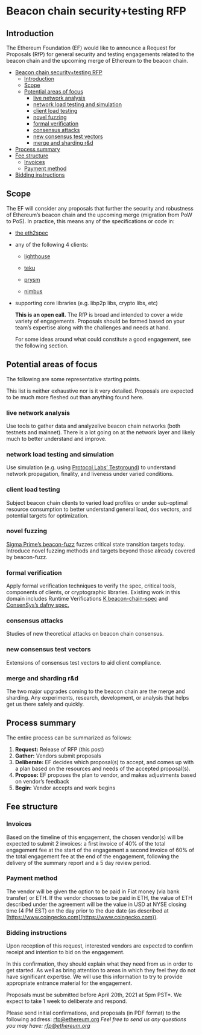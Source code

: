 # Beacon chain security+testing RFP
## Introduction
The Ethereum Foundation (EF) would like to announce a Request for Proposals (RfP) for general security and testing engagements related to the beacon chain and the upcoming merge of Ethereum to the beacon chain.

- [Beacon chain security+testing RFP](https://notes.ethereum.org/@lsankar/security-rfp#Beacon-chain-securitytesting-RFP)
  - [Introduction](https://notes.ethereum.org/@lsankar/security-rfp#Introduction)
  - [Scope](https://notes.ethereum.org/@lsankar/security-rfp#Scope)
  - [Potential areas of focus](https://notes.ethereum.org/@lsankar/security-rfp#Potential-areas-of-focus)
    - [live network analysis](https://notes.ethereum.org/@lsankar/security-rfp#live-network-analysis)
    - [network load testing and simulation](https://notes.ethereum.org/@lsankar/security-rfp#network-load-testing-and-simulation)
    - [client load testing](https://notes.ethereum.org/@lsankar/security-rfp#client-load-testing)
    - [novel fuzzing](https://notes.ethereum.org/@lsankar/security-rfp#novel-fuzzing)
    - [formal verification](https://notes.ethereum.org/@lsankar/security-rfp#formal-verification)
    - [consensus attacks](https://notes.ethereum.org/@lsankar/security-rfp#consensus-attacks)
    - [new consensus test vectors](https://notes.ethereum.org/@lsankar/security-rfp#new-consensus-test-vectors)
    - [merge and sharding r&d](https://notes.ethereum.org/@lsankar/security-rfp#merge-and-sharding-rampd)
- [Process summary](https://notes.ethereum.org/@lsankar/security-rfp#Process-summary)
- [Fee structure](https://notes.ethereum.org/@lsankar/security-rfp#Fee-structure)
  - [Invoices](https://notes.ethereum.org/@lsankar/security-rfp#Invoices)
  - [Payment method](https://notes.ethereum.org/@lsankar/security-rfp#Payment-method)
- [Bidding instructions](https://notes.ethereum.org/@lsankar/security-rfp#Bidding-instructions)

## Scope
The EF will consider any proposals that further the security and robustness of Ethereum’s beacon chain and the upcoming merge (migration from PoW to PoS). In practice, this means any of the specifications or code in:

- [the eth2spec](https://github.com/ethereum/eth2.0-specs)

- any of the following 4 clients:

  * [lighthouse](https://github.com/sigp/lighthouse)

  * [teku](https://github.com/ConsenSys/teku)

  * [prysm](https://github.com/prysmaticlabs/prysm)

  * [nimbus](https://github.com/status-im/nimbus-eth2)

- supporting core libraries (e.g. libp2p libs, crypto libs, etc)



  **This is an open call.** The RfP is broad and intended to cover a wide variety of engagements. Proposals should be formed based on your team’s expertise along with the challenges and needs at hand.

  For some ideas around what could constitute a good engagement, see the following section.

## Potential areas of focus
The following are some representative starting points.

This list is neither exhaustive nor is it very detailed. Proposals are expected to be much more fleshed out than anything found here.

### live network analysis
Use tools to gather data and analyzelive beacon chain networks (both testnets and mainnet). There is a lot going on at the network layer and likely much to better understand and improve.
### network load testing and simulation
Use simulation (e.g. using [Protocol Labs’ Testground](https://docs.testground.ai/)) to understand network propagation, finality, and liveness under varied conditions.
### client load testing
Subject beacon chain clients to varied load profiles or under sub-optimal resource consumption to better understand general load, dos vectors, and potential targets for optimization.
### novel fuzzing
[Sigma Prime’s beacon-fuzz](https://github.com/sigp/beacon-fuzz) fuzzes critical state transition targets today. Introduce novel fuzzing methods and targets beyond those already covered by beacon-fuzz.
### formal verification
Apply formal verification techniques to verify the spec, critical tools, components of clients, or cryptographic libraries. Existing work in this domain includes Runtime Verifications [K beacon-chain-spec](https://github.com/runtimeverification/beacon-chain-spec) and [ConsenSys’s dafny spec.](https://github.com/ConsenSys/eth2.0-dafny)
### consensus attacks
Studies of new theoretical attacks on beacon chain consensus.
### new consensus test vectors
Extensions of consensus test vectors to aid client compliance.
### merge and sharding r&d
The two major upgrades coming to the beacon chain are the merge and sharding. Any experiments, research, development, or analysis that helps get us there safely and quickly.
## Process summary
The entire process can be summarized as follows:

1. **Request:** Release of RFP (this post)
2. **Gather:** Vendors submit proposals
3. **Deliberate:** EF decides which proposal(s) to accept, and comes up with a plan based on the resources and needs of the accepted proposal(s).
4. **Propose:** EF proposes the plan to vendor, and makes adjustments based on vendor’s feedback
5. **Begin:** Vendor accepts and work begins

## Fee structure
### Invoices
Based on the timeline of this engagement, the chosen vendor(s) will be expected to submit 2 invoices:
a first invoice of 40% of the total engagement fee at the start of the engagement
a second invoice of 60% of the total engagement fee at the end of the engagement, following the delivery of the summary report and a 5 day review period.
### Payment method
The vendor will be given the option to be paid in Fiat money (via bank transfer) or ETH.
If the vendor chooses to be paid in ETH, the value of ETH described under the agreement will be the value in USD at NYSE closing time (4 PM EST) on the day prior to the due date (as described at [https://www.coingecko.com](https://www.coingecko.com)).
### Bidding instructions
Upon reception of this request, interested vendors are expected to confirm receipt and intention to bid on the engagement.

In this confirmation, they should explain what they need from us in order to get started. As well as bring attention to areas in which they feel they do not have significant expertise. We will use this information to try to provide appropriate entrance material for the engagement.

Proposals must be submitted before April 20th, 2021 at 5pm PST*. We expect to take 1 week to deliberate and respond.

Please send initial confirmations, and proposals (in PDF format) to the following address: rfp@ethereum.org
*Feel free to send us any questions you may have: rfp@ethereum.org*